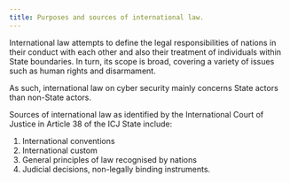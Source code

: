 ```yaml
---
title: Purposes and sources of international law.
---
```

International law attempts to define the legal responsibilities of nations in their conduct with each other and also their treatment of individuals within State boundaries. In turn, its scope is broad, covering a variety of issues such as human rights and disarmament.

As such, international law on cyber security mainly concerns State actors than non-State actors.

Sources of international law as identified by the International Court of Justice in Article 38 of the ICJ State include:

1. International conventions
2. International custom
3. General principles of law recognised by nations
4. Judicial decisions, non-legally binding instruments.

